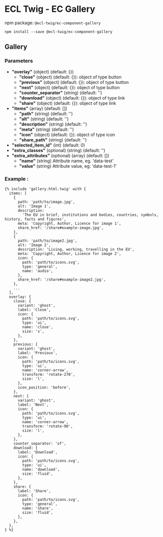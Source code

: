 # ECL Twig - EC Gallery

npm package: `@ecl-twig/ec-component-gallery`

```shell
npm install --save @ecl-twig/ec-component-gallery
```

## Gallery

### Parameters

- **"overlay"** (object) (default: {})
  - **"close"** (object) (default: {}): object of type button
  - **"previous"** (object) (default: {}): object of type button
  - **"next"** (object) (default: {}): object of type button
  - **"counter_separator"** (string) (default: '')
  - **"download"** (object) (default: {}): object of type link
  - **"share"** (object) (default: {}): object of type link
- **"items"** (array) (default: [])
  - **"path"** (string) (default: '')
  - **"alt"** (string) (default: '')
  - **"description"** (string) (default: '')
  - **"meta"** (string) (default: '')
  - **"icon"** (object) (default: {}): object of type icon
  - **"share_path"** (string) (default: '')
- **"selected_item_id"** (int) (default: 0)
- **"extra_classes"** (optional) (string) (default: '')
- **"extra_attributes"** (optional) (array) (default: [])
  - **"name"** (string) Attribute name, eg. 'data-test'
  - **"value"** (string) Attribute value, eg: 'data-test-1'

### Example :

<!-- prettier-ignore -->
```twig
{% include 'gallery.html.twig' with {  
  items: [ 
    { 
      path: 'path/to/image.jpg', 
      alt: 'Image 1', 
      description: 
        'The EU in brief, institutions and bodies, countries, symbols, history, facts and figures', 
      meta: 'Copyright, Author, Licence for image 1', 
      share_href: '/share#example-image.jpg', 
    }, 
    { 
      path: 'path/to/image2.jpg', 
      alt: 'Image 2', 
      description: 'Living, working, travelling in the EU', 
      meta: 'Copyright, Author, Licence for image 2', 
      icon: { 
        path: 'path/to/icons.svg', 
        type: 'general', 
        name: 'audio', 
      }, 
      share_href: '/share#example-image2.jpg', 
    }, 
    ... 
  ], 
  overlay: { 
    close: { 
      variant: 'ghost', 
      label: 'Close', 
      icon: { 
        path: 'path/to/icons.svg', 
        type: 'ui', 
        name: 'close', 
        size: 's', 
      }, 
    }, 
    previous: { 
      variant: 'ghost', 
      label: 'Previous', 
      icon: { 
        path: 'path/to/icons.svg', 
        type: 'ui', 
        name: 'corner-arrow', 
        transform: 'rotate-270', 
        size: 'l', 
      }, 
      icon_position: 'before', 
    }, 
    next: { 
      variant: 'ghost', 
      label: 'Next', 
      icon: { 
        path: 'path/to/icons.svg', 
        type: 'ui', 
        name: 'corner-arrow', 
        transform: 'rotate-90', 
        size: 'l', 
      }, 
    }, 
    counter_separator: 'of', 
    download: { 
      label: 'Download', 
      icon: { 
        path: 'path/to/icons.svg', 
        type: 'ui', 
        name: 'download', 
        size: 'fluid', 
      }, 
    }, 
    share: { 
      label: 'Share', 
      icon: { 
        path: 'path/to/icons.svg', 
        type: 'general', 
        name: 'share', 
        size: 'fluid', 
      }, 
    }, 
  }, 
} %}
```
